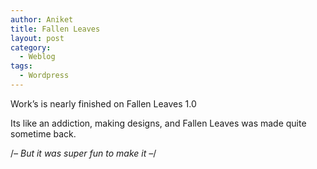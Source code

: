 ```yaml
---
author: Aniket
title: Fallen Leaves
layout: post
category:
  - Weblog
tags:
  - Wordpress
---
```

Work’s is nearly finished on Fallen Leaves 1.0

Its like an addiction, making designs, and Fallen Leaves was made quite sometime back.

/*– But it was super fun to make it –*/